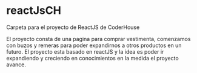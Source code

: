# reactJsCH
Carpeta para el proyecto de ReactJS de CoderHouse

El proyecto consta de una pagina para comprar vestimenta, comenzamos con buzos y remeras para poder expandirnos a otros productos en un futuro. El proyecto esta basado en reactJS y la idea es poder ir expandiendo y creciendo en conocimientos en la medida el proyecto avance. 
